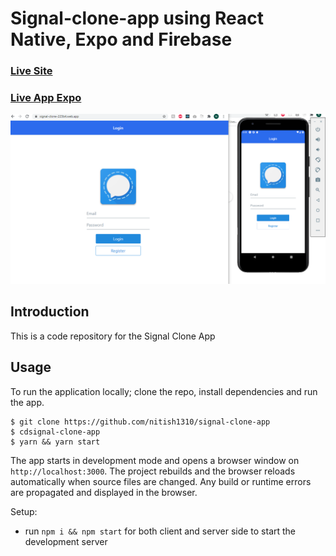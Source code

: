 # Signal-clone-app using React Native, Expo and Firebase

### [Live Site](https://signal-clone-223b4.web.app/)

### [Live App Expo](https://expo.io/@nitish13/signal-clone-app/)

![Title-image](https://github.com/nitish1310/signal-clone-app/blob/master/assets/images/signal-clone-app-screenshot.PNG)

## Introduction
This is a code repository for the Signal Clone App 

<!--
## Features

The features include:

* 📝 Full E-Commerce application.
* 📡 Realtime database in Firebase.
* 📦 Full responsive
* 💬 Stripe payment method
* 📡 Hosted on Firebase.

-->

<!-- ## Components -->

## Usage

To run the application locally; clone the repo, install dependencies and run the app.

```
$ git clone https://github.com/nitish1310/signal-clone-app
$ cdsignal-clone-app
$ yarn && yarn start
```

The app starts in development mode and opens a browser window on `http://localhost:3000`. The project rebuilds and the browser reloads automatically when source files are changed. Any build or runtime errors are propagated and displayed in the browser.

Setup:
- run ```npm i && npm start``` for both client and server side to start the development server
